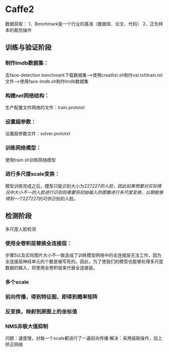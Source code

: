 # Caffe2

数据获取：
1、Benchmark是一个行业的基准（数据库、论文、代码）
2、正负样本的裁剪操作

## 训练与验证阶段

### 制作lmdb数据集：

   去face-detection benchmark下载数据集-->使用creatlist.sh制作val.txt\train.txt文件-->使用face-lmdb.sh制作lmdb数据集

### 构建net网络结构：

   生产配置文件网络的文件：train.prototxt

### 设置超参数：

   设置超参数文件：solver.prototxt

### 训练网络模型：

   使用train.sh训练网络模型

### 进行多尺度scale变换：

   模型训练完成之后，模型只能识别大小为227*227的人脸，因此如果想要对实际情况中大小不一的人脸进行识别则需要将初始输入的图像进行多尺度变换，以期能够得到一个227*227的可供识别的人脸。

## 检测阶段

多尺度人脸检测

### 使用全卷积层替换全连接层：

   步骤5以及实际图片大小不一致造成了训练模型网络中的全连接层无法工作，因为全连接层神经单元的个数是被写死的。因此，为了使我们的模型也能够处理多尺度数据的输入，将使用全卷积层来代替全连接层。

### 多个scale

### 前向传播，得到特征图，即得到概率矩阵

### 反变换，映射到原图上的坐标值

### NMS非极大值抑制

问题：速度慢，对每一个scale都进行了一遍前向传播
解决：采用级联操作，加上矫正网络